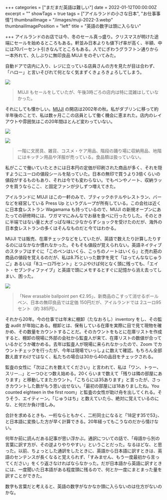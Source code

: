 +++
categories = ["まだまだ英語は難しい"]
date = 2022-01-12T00:00:00Z
excerpt = ""
showTags = true
tags = ["アイルランドの小さな日本", "お仕事事情"]
thumbnailImage = "/images/muji-2022-3.webp"
thumbnailImagePosition = "left"
title = "英語の数字は頭に入らない"

+++
アイルランドのお店では今、冬のセール真っ盛り。クリスマスが明けた途端にセールを始めるところもある。軒並み日本よりも値下げ率が高く、半額、中には70パーセント引きなんてところもある。人でにぎわうグラフトン通りから一本外れて、久しぶりに無印良品 MUJI をのぞいてみた。

<!--more-->

自動ドアで店内に入り、レジに立っている店員さんの方を見たが目は合わず、「ハロー」と言いそびれて何となく気まずくきょろきょろしてしまう。

![](/images/muji-2022-1.webp)

> MUJI もセールをしていたが、午後3時ごろの店内は特に混雑はしていなかった。

それにしても懐かしい。[MUJI](https://www.muji.ie/) の開店は2002年の秋。私がダブリンに移って約半年後のことで、私は数ヶ月ここの店員として働く機会に恵まれた。店内のレイアウトや雰囲気はこの20年間ほとんど変わっていない。

![](/images/muji-2022-4.webp)

![](/images/muji-2022-2.webp)

> 一階に文房具、雑貨、コスメ・ケア用品、階段の踊り場に収納用品、地階にはキッチン用品や洋服が売っている。食品類は扱っていない。

私がここで働いていたときには日本円の定価が印刷された商品が多く、それを隠すようにユーロの値段シールを貼っていた。日本の無印で買うより3倍くらいの値段がするものもあり、それは今でも変わらない。でもペンやノート、収納ラックを買うならここ、と固定ファンが少しずつ増えてきた。

アイルランドに MUJI はこの一軒のみで、ブティックホテルやレストラン、バーなどを経営している Press Up というグループが所有している。この会社は近くに日本食レストラン Wagamama も持っているので、MUJI の新規オープンにあたっての研修時には、ワガママにみんなでお昼を食べに行ったりした。そのときに半端ではない量と大ざっぱな味に少なからずショックを受けたのだが、海外の日本食レストランの多くはそんなものだと今ではわかる。

MUJI では販売、在庫チェックなどをしていたが、英語で数えたり計算したりするのにはなかなか慣れなかった。そもそも値段が覚えられない。英語ネイティブのスタッフはすぐに「このペンはいくら、こっちのノートはいくら」と売れ筋の商品の値段を覚えるのだが、私は8.75といった数字を見て「はってんななじゅうご」あるいは「8ユーロ75セント」とつぶやけば何となく頭に残っても、「エイト・セブンティファイブ」と英語で頭にメモするとすぐに記憶から消え去ってしまい、困った。

![](/images/muji-2022-3.webp)

> 「New erasable ballpoint pen €2.95」、新商品のこすって消せるボールペン、日本の無印良品では定価 150円だが、アイルランドでは 2ユーロ95セント（約 385円）。

それから20年。今の仕事では年末に棚卸（たなおろし）inventory をし、その監査 audit が年始にある。棚卸とは、保有している在庫を実際に目で見て現物を確かめ、その数量をカウントすることだ。そのカウントをもとに在庫リストを作成すると、棚卸の現場に外部の会社から監査人が来て、在庫リストの数値が合っているかどうか確かめる。去年は監査人が現場に来られなかったので、Zoom でカウントチェックを行ったが、今年は現場でいっしょに数えて確認。もちろん全部数え直すわけではなく、私たちの場合は30から40の品目をチェックされる。

監査の女性に「次はこれを数えてください」と言われて、私は「ワン、トゥー、スリー...」と一つひとつ数え始める。20くらいまで数えて「残りは隣の部屋にあります」と移動してまたカウント。「こちらには35あります」と言ったが、さっきカウントした数がもう思い出せない。「最初の部屋には18ありましたね。You counted eighteen in the first room」と監査の女性が助け舟を出してくれる。そうそう、エイティーン。「じゅうはち」と数えていたら、絶対に覚えているのにな、と何だか負け惜しみ。

合計を求めるときも、一桁ならともかく、二桁同士になると「18足す35で53」、と日本語に変換した方が早く計算できる。20年経ってもこうなのだから情けない。

何年か前に読んだある記事が思い浮かぶ。通訳についての話で、「母語から別の言葉に訳す方が、その逆よりやりやすい」ということだった。なるほどな、と思った。以前、ちょっとした通訳をしたときに、英語から日本語に訳すときは、英語のセンテンスが長くなると覚えられず、「すみません、もう一度最初から言ってください」をくり返さなければならなかった。だが日本語から英語に訳すときには、一度聞いた日本語がある程度頭に残るので、何とか一度にまとまった量を訳すことができた。

数字も言葉だと考えると、英語の数字がなかなか頭に入らないのは仕方がないのかな。